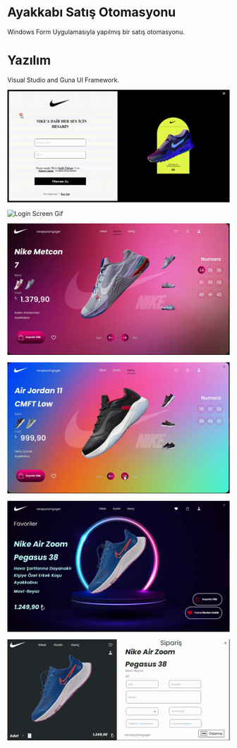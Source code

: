 # Ayakkabı Satış Otomasyonu
Windows Form Uygulamasıyla yapılmış bir satış otomasyonu.
# Yazılım
Visual Studio and Guna UI Framework.

![Login Screen Gif](https://github.com/recepyasingoger/AyakkabiSatisOtomasyonu/blob/master/Giriş.gif)


![Login Screen Gif](https://github.com/recepyasingoger/AyakkabiSatisOtomasyonu/blob/master/Erkek.gif)


![Login Screen Gif](https://github.com/recepyasingoger/AyakkabiSatisOtomasyonu/blob/master/Kadın.gif)


![Login Screen Gif](https://github.com/recepyasingoger/AyakkabiSatisOtomasyonu/blob/master/Genç.gif)


![Login Screen Gif](https://github.com/recepyasingoger/AyakkabiSatisOtomasyonu/blob/master/Favoriler.gif)


![Login Screen Gif](https://github.com/recepyasingoger/AyakkabiSatisOtomasyonu/blob/master/Sipariş.gif)



